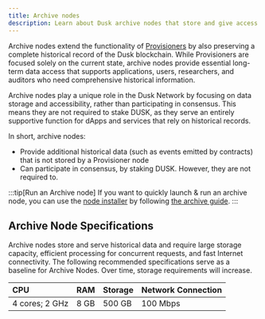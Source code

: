 ```yaml
---
title: Archive nodes
description: Learn about Dusk archive nodes that store and give access to Dusk’s historical data.
---
```


Archive nodes extend the functionality of [Provisioners](/operator/provisioner) by also preserving a complete historical record of the Dusk blockchain. While Provisioners are focused solely on the current state, archive nodes provide essential long-term data access that supports applications, users, researchers, and auditors who need comprehensive historical information.

Archive nodes play a unique role in the Dusk Network by focusing on data storage and accessibility, rather than participating in consensus. This means they are not required to stake DUSK, as they serve an entirely supportive function for dApps and services that rely on historical records.

In short, archive nodes:
- Provide additional historical data (such as events emitted by contracts) that is not stored by a Provisioner node
- Can participate in consensus, by staking DUSK. However, they are not required to.

:::tip[Run an Archive node]
If you want to quickly launch & run an archive node, you can use the <a href="https://github.com/dusk-network/node-installer" target="_blank">node installer</a> by following [the archive guide](/operator/guides/archive-node).
:::

## Archive Node Specifications

Archive nodes store and serve historical data and require large storage capacity, efficient processing for concurrent requests, and fast Internet connectivity. The following recommended specifications serve as a baseline for Archive Nodes. Over time, storage requirements will increase.

| CPU            | RAM  | Storage | Network Connection |
| :------------- | :--- | :------ | :----------------- |
| 4 cores; 2 GHz | 8 GB | 500 GB  | 100 Mbps           |
